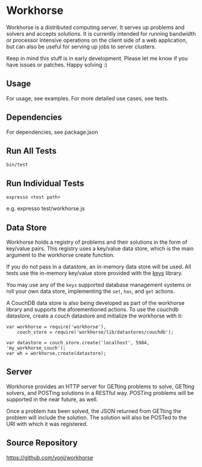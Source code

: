 Workhorse
=========

Workhorse is a distributed computing server. It serves up problems and solvers and accepts solutions.
It is currently intended for running bandwidth or processor intensive operations on the client side of a web application, but can also be useful for serving up jobs to server clusters.

Keep in mind this stuff is in early development. Please let me know if you have issues or patches. Happy solving :)

Usage
-----
For usage, see examples. For more detailed use cases, see tests.

Dependencies
------------
For dependencies, see package.json

Run All Tests
---------
    bin/test
     
Run Individual Tests
---------
    expresso <test path>

e.g.
    expresso test/workhorse.js


Data Store
----------
Workhorse holds a registry of problems and their solutions in the form of key/value pairs. This registry
uses a key/value data store, which is the main argument to the workhorse create function.

If you do not pass in a datastore, an in-memory data store will be used. All tests use the
in-memory key/value store provided with the [keys](http://github.com/visionmedia/keys) library.

You may use any of the `keys` supported database management systems or roll your own data store,
implementing the `set`, `has`, and `get` actions.

A CouchDB data store is also being developed as part of the workhorse library and supports the
aforementioned actions. To use the couchdb datastore, create a couch datastore and initialize the workhorse with it:

    var workhorse = require('workhorse'),
        couch_store = require('workhorse/lib/datastores/couchdb');

    var datastore = couch_store.create('localhost', 5984, 'my_workhorse_couch');
    var wh = workhorse.create(datastore);

Server
------
Workhorse provides an HTTP server for GETting problems to solve, GETting solvers, and POSTing solutions
in a RESTful way. POSTing problems will be supported in the near future, as well.

Once a problem has been solved, the JSON returned from GETting the problem will include the solution.
The solution will also be POSTed to the URI with which it was registered.


Source Repository
-----------------
https://github.com/yoni/workhorse